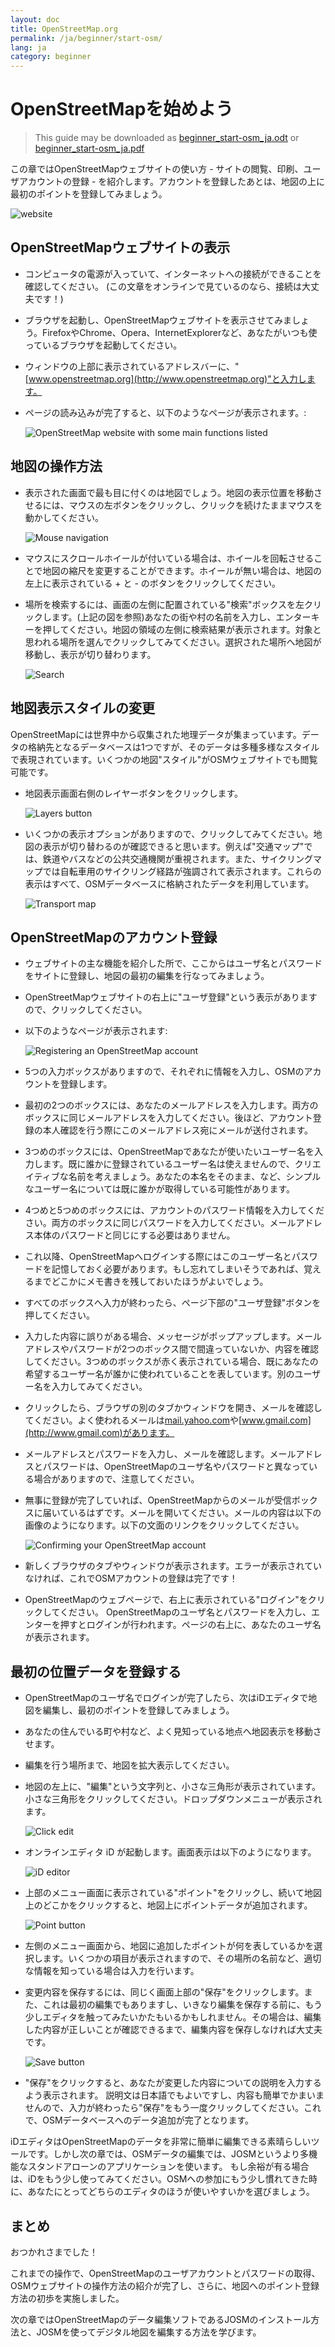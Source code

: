 ```yaml
---
layout: doc
title: OpenStreetMap.org
permalink: /ja/beginner/start-osm/
lang: ja
category: beginner
---
```


OpenStreetMapを始めよう
========

> This guide may be downloaded as [beginner_start-osm_ja.odt](/files/beginner_start-osm_ja.odt) or [beginner_start-osm_ja.pdf](/files/beginner_start-osm_ja.pdf)

この章ではOpenStreetMapウェブサイトの使い方 -
サイトの閲覧、印刷、ユーザアカウントの登録 -
を紹介します。アカウントを登録したあとは、地図の上に最初のポイントを登録してみましょう。

![website][]

OpenStreetMapウェブサイトの表示
----------------------
-  コンピュータの電源が入っていて、インターネットへの接続ができることを確認してください。
   (この文章をオンラインで見ているのなら、接続は大丈夫です！)
-  ブラウザを起動し、OpenStreetMapウェブサイトを表示させてみましょう。FirefoxやChrome、Opera、InternetExplorerなど、あなたがいつも使っているブラウザを起動してください。
-  ウィンドウの上部に表示されているアドレスバーに、"[www.openstreetmap.org](http://www.openstreetmap.org)"と入力します。
-  ページの読み込みが完了すると、以下のようなページが表示されます。:

    ![OpenStreetMap website with some main functions listed][]

地図の操作方法
-------

-  表示された画面で最も目に付くのは地図でしょう。地図の表示位置を移動させるには、マウスの左ボタンをクリックし、クリックを続けたままマウスを動かしてください。

    ![Mouse navigation][]

-  マウスにスクロールホイールが付いている場合は、ホイールを回転させることで地図の縮尺を変更することができます。ホイールが無い場合は、地図の左上に表示されている + と - のボタンをクリックしてください。

-  場所を検索するには、画面の左側に配置されている"検索"ボックスを左クリックします。(上記の図を参照)あなたの街や村の名前を入力し、エンターキーを押してください。地図の領域の左側に検索結果が表示されます。対象と思われる場所を選んでクリックしてみてください。選択された場所へ地図が移動し、表示が切り替わります。

    ![Search][]

地図表示スタイルの変更
------------------------
OpenStreetMapには世界中から収集された地理データが集まっています。データの格納先となるデータベースは1つですが、そのデータは多種多様なスタイルで表現されています。いくつかの地図"スタイル"がOSMウェブサイトでも閲覧可能です。

-   地図表示画面右側のレイヤーボタンをクリックします。

    ![Layers button][]

-   いくつかの表示オプションがありますので、クリックしてみてください。地図の表示が切り替わるのが確認できると思います。例えば"交通マップ"では、鉄道やバスなどの公共交通機関が重視されます。また、サイクリングマップでは自転車用のサイクリング経路が強調されて表示されます。これらの表示はすべて、OSMデータベースに格納されたデータを利用しています。

    ![Transport map][]

OpenStreetMapのアカウント登録
---------------------

-   ウェブサイトの主な機能を紹介した所で、ここからはユーザ名とパスワードをサイトに登録し、地図の最初の編集を行なってみましょう。
-   OpenStreetMapウェブサイトの右上に"ユーザ登録"という表示がありますので、クリックしてください。
-   以下のようなページが表示されます: 

    ![Registering an OpenStreetMap account][]

-  5つの入力ボックスがありますので、それぞれに情報を入力し、OSMのアカウントを登録します。
-  最初の2つのボックスには、あなたのメールアドレスを入力します。両方のボックスに同じメールアドレスを入力してください。後ほど、アカウント登録の本人確認を行う際にこのメールアドレス宛にメールが送付されます。
-  3つめのボックスには、OpenStreetMapであなたが使いたいユーザー名を入力します。既に誰かに登録されているユーザー名は使えませんので、クリエイティブな名前を考えましょう。あなたの本名をそのまま、など、シンプルなユーザー名については既に誰かが取得している可能性があります。
-  4つめと5つめのボックスには、アカウントのパスワード情報を入力してください。両方のボックスに同じパスワードを入力してください。メールアドレス本体のパスワードと同じにする必要はありません。
-  これ以降、OpenStreetMapへログインする際にはこのユーザー名とパスワードを記憶しておく必要があります。もし忘れてしまいそうであれば、覚えるまでどこかにメモ書きを残しておいたほうがよいでしょう。
-  すべてのボックスへ入力が終わったら、ページ下部の"ユーザ登録"ボタンを押してください。
-  入力した内容に誤りがある場合、メッセージがポップアップします。メールアドレスやパスワードが2つのボックス間で間違っていないか、内容を確認してください。3つめのボックスが赤く表示されている場合、既にあなたの希望するユーザー名が誰かに使われていることを表しています。別のユーザー名を入力してみてください。
-  クリックしたら、ブラウザの別のタブかウィンドウを開き、メールを確認してください。よく使われるメールは[mail.yahoo.com](http://mail.yahoo.com)や[www.gmail.com](http://www.gmail.com)があります。
-  メールアドレスとパスワードを入力し、メールを確認します。メールアドレスとパスワードは、OpenStreetMapのユーザ名やパスワードと異なっている場合がありますので、注意してください。
-  無事に登録が完了していれば、OpenStreetMapからのメールが受信ボックスに届いているはずです。メールを開いてください。メールの内容は以下の画像のようになります。以下の文面のリンクをクリックしてください。

    ![Confirming your OpenStreetMap account][]

-   新しくブラウザのタブやウィンドウが表示されます。エラーが表示されていなければ、これでOSMアカウントの登録は完了です！


-  OpenStreetMapのウェブページで、右上に表示されている"ログイン"をクリックしてください。
   OpenStreetMapのユーザ名とパスワードを入力し、エンターを押すとログインが行われます。ページの右上に、あなたのユーザ名が表示されます。

最初の位置データを登録する
-------------
-   OpenStreetMapのユーザ名でログインが完了したら、次はiDエディタで地図を編集し、最初のポイントを登録してみましょう。
-   あなたの住んでいる町や村など、よく見知っている地点へ地図表示を移動させます。
-  編集を行う場所まで、地図を拡大表示してください。
-   地図の左上に、"編集"という文字列と、小さな三角形が表示されています。小さな三角形をクリックしてください。ドロップダウンメニューが表示されます。

    ![Click edit][]

-   オンラインエディタ iD が起動します。画面表示は以下のようになります。

    ![iD editor][]

-   上部のメニュー画面に表示されている"ポイント"をクリックし、続いて地図上のどこかをクリックすると、地図上にポイントデータが追加されます。

    ![Point button][]    

-   左側のメニュー画面から、地図に追加したポイントが何を表しているかを選択します。いくつかの項目が表示されますので、その場所の名前など、適切な情報を知っている場合は入力を行います。
-   変更内容を保存するには、同じく画面上部の"保存"をクリックします。また、これは最初の編集でもありますし、いきなり編集を保存する前に、もう少しエディタを触ってみたいかたもいるかもしれません。その場合は、編集した内容が正しいことが確認できるまで、編集内容を保存しなければ大丈夫です。

    ![Save button][]    

-   "保存"をクリックすると、あなたが変更した内容についての説明を入力するよう表示されます。
    説明文は日本語でもよいですし、内容も簡単でかまいませんので、入力が終わったら"保存"をもう一度クリックしてください。これで、OSMデータベースへのデータ追加が完了となります。

<!-- link to iD editor chapter when ready -->

iDエディタはOpenStreetMapのデータを非常に簡単に編集できる素晴らしいツールです。しかし次の章では、OSMデータの編集では、JOSMというより多機能なスタンドアローンのアプリケーションを使います。
もし余裕が有る場合は、iDをもう少し使ってみてください。OSMへの参加にもう少し慣れてきた時に、あなたにとってどちらのエディタのほうが使いやすいかを選びましょう。

まとめ
-------
おつかれさまでした！

これまでの操作で、OpenStreetMapのユーザアカウントとパスワードの取得、OSMウェブサイトの操作方法の紹介が完了し、さらに、地図へのポイント登録方法の初歩を実施しました。

次の章ではOpenStreetMapのデータ編集ソフトであるJOSMのインストール方法と、JOSMを使ってデジタル地図を編集する方法を学びます。

[website]: /images/beginner/start-osm_website.png
[OpenStreetMap website with some main functions listed]: /images/beginner/osm-website-main-functions.png
[Mouse navigation]: /images/beginner/mouse-navigation.png
[Search]: /images/beginner/search.png
[Layers button]: /images/beginner/layers.png
[Transport map]: /images/beginner/transport-map.png
[Registering an OpenStreetMap account]: /images/beginner/registering-account.png
[Confirming your OpenStreetMap account]: /images/beginner/confirming-account.png
[Click edit]: /images/beginner/click-edit.png
[iD editor]: /images/beginner/id-editor.png
[Point button]: /images/beginner/point-button.png
[Save button]: /images/beginner/save-button.png
